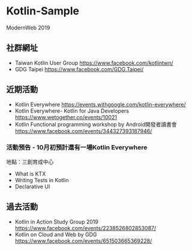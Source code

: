 # Kotlin-Sample
ModernWeb 2019

## 社群網址
- Taiwan Kotlin User Group
  https://www.facebook.com/kotlintwn/
- GDG Taipei
  https://www.facebook.com/GDG.Taipei/

## 近期活動
- Kotlin Everywhere
  https://events.withgoogle.com/kotlin-everywhere/
- Kotlin Everywhere- Kotlin for Java Developers
  https://www.wetogether.co/events/10021
- Kotlin Functional programming workshop by Android開發者讀書會
  https://www.facebook.com/events/344327393187946/

### 活動預告 - 10月初預計還有一場Kotlin Everywhere
地點：三創育成中心
- What is KTX
- Writing Tests in Kotlin
- Declarative UI

## 過去活動
- Kotlin in Action Study Group 2019
  https://www.facebook.com/events/2238526802853087/
- Kotlin on Cloud and Web by GDG
https://www.facebook.com/events/651503665369228/
